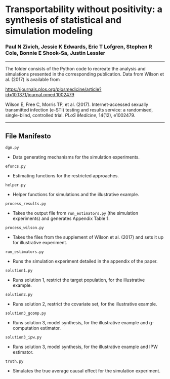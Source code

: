 # Transportability without positivity: a synthesis of statistical and simulation modeling

### Paul N Zivich, Jessie K Edwards, Eric T Lofgren, Stephen R Cole, Bonnie E Shook-Sa, Justin Lessler

-----------------------------------

The folder consists of the Python code to recreate the analysis and simulations presented in the corresponding
publication. Data from Wilson et al. (2017) is available from

https://journals.plos.org/plosmedicine/article?id=10.1371/journal.pmed.1002479

Wilson E, Free C, Morris TP, et al. (2017). Internet-accessed sexually transmitted infection (e-STI) testing and
results service: a randomised, single-blind, controlled trial. *PLoS Medicine*, 14(12), e1002479.

-----------------------------------

## File Manifesto

`dgm.py`
- Data generating mechanisms for the simulation experiments.

`efuncs.py`
- Estimating functions for the restricted approaches.

`helper.py`
- Helper functions for simulations and the illustrative example.

`process_results.py`
- Takes the output file from `run_estimators.py` (the simulation experiments) and generates Appendix Table 1.

`process_wilson.py`
- Takes the files from the supplement of Wilson et al. (2017) and sets it up for illustrative experiment.

`run_estimators.py`
- Runs the simulation experiment detailed in the appendix of the paper.

`solution1.py`
- Runs solution 1, restrict the target population, for the illustrative example.

`solution2.py`
- Runs solution 2, restrict the covariate set, for the illustrative example.

`solution3_gcomp.py`
- Runs solution 3, model synthesis, for the illustrative example and g-computation estimator.

`solution3_ipw.py`
- Runs solution 3, model synthesis, for the illustrative example and IPW estimator.

`truth.py`
- Simulates the true average causal effect for the simulation experiment.
